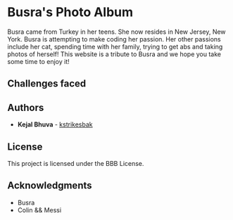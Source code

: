 # Busra's Photo Album

Busra came from Turkey in her teens. She now resides in New Jersey, New York. 
Busra is attempting to make coding her passion. Her other passions include her cat, spending time with her family, trying to get abs and taking photos of herself! This website is a tribute to Busra and we hope you take some time to enjoy it!

## Challenges faced


## Authors

* **Kejal Bhuva** - [kstrikesbak](https://github.com/kstrikesbak/)


## License

This project is licensed under the BBB License.

## Acknowledgments

* Busra
* Colin && Messi
